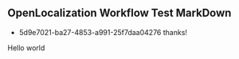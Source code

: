 ## OpenLocalization Workflow Test MarkDown
* 5d9e7021-ba27-4853-a991-25f7daa04276 
thanks!

Hello world